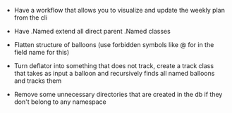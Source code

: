 * Have a workflow that allows you to visualize and update the weekly plan from the cli
* Have .Named extend all direct parent .Named classes
* Flatten structure of balloons (use forbidden symbols like @ for in the field name for this)

* Turn deflator into something that does not track, create a track class that takes as input a balloon and recursively finds all named balloons and tracks them

* Remove some unnecessary directories that are created in the db if they don't belong to any namespace
